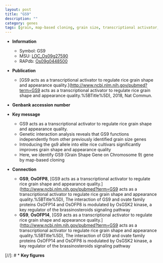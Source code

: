 ```yaml
---
layout: post
title: "GS9"
description: ""
category: genes
tags: [grain, map-based cloning, grain size, transcriptional activator, quality]
---
```


* **Information**  
    + Symbol: GS9  
    + MSU: [LOC_Os09g27590](http://rice.uga.edu/cgi-bin/ORF_infopage.cgi?orf=LOC_Os09g27590)  
    + RAPdb: [Os09g0448500](http://rapdb.dna.affrc.go.jp/viewer/gbrowse_details/irgsp1?name=Os09g0448500)  

* **Publication**  
    + [GS9 acts as a transcriptional activator to regulate rice grain shape and appearance quality.](http://www.ncbi.nlm.nih.gov/pubmed?term=GS9 acts as a transcriptional activator to regulate rice grain shape and appearance quality.%5BTitle%5D), 2018, Nat Commun.

* **Genbank accession number**  

* **Key message**  
    + GS9 acts as a transcriptional activator to regulate rice grain shape and appearance quality.
    + Genetic interaction analysis reveals that GS9 functions independently from other previously identified grain size genes
    + Introducing the gs9 allele into elite rice cultivars significantly improves grain shape and appearance quality
    + Here, we identify GS9 (Grain Shape Gene on Chromosome 9) gene by map-based cloning

* **Connection**  
    + __GS9__, __OsOFP8__, [GS9 acts as a transcriptional activator to regulate rice grain shape and appearance quality.](http://www.ncbi.nlm.nih.gov/pubmed?term=GS9 acts as a transcriptional activator to regulate rice grain shape and appearance quality.%5BTitle%5D),  The interaction of GS9 and ovate family proteins OsOFP14 and OsOFP8 is modulated by OsGSK2 kinase, a key regulator of the brassinosteroids signaling pathway
    + __GS9__, __OsOFP14__, [GS9 acts as a transcriptional activator to regulate rice grain shape and appearance quality.](http://www.ncbi.nlm.nih.gov/pubmed?term=GS9 acts as a transcriptional activator to regulate rice grain shape and appearance quality.%5BTitle%5D),  The interaction of GS9 and ovate family proteins OsOFP14 and OsOFP8 is modulated by OsGSK2 kinase, a key regulator of the brassinosteroids signaling pathway

[//]: # * **Key figures**  



